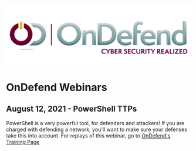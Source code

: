 ![OnDefend Logo](ondefend.jpg)
# OnDefend Webinars

## August 12, 2021 - PowerShell TTPs

PowerShell is a very powerful tool, for defenders and attackers!  If you are charged with defending a network, you'll want to make sure your defenses take this into account.  For replays of this webinar, go to [OnDefend's Training Page](https://training.ondefend.com)
